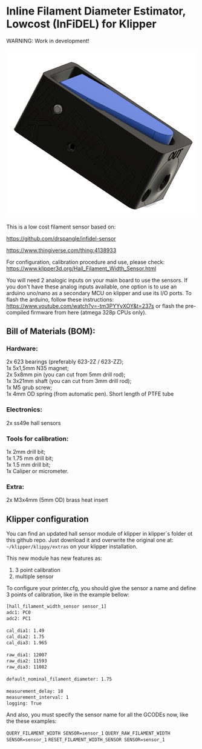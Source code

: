 # Inline Filament Diameter Estimator, Lowcost (InFiDEL) for Klipper

WARNING: Work in development!

![InFiDEL K 3d view](https://github.com/SinisterRj/InfidelK/blob/main/Images/Infidelk.png)

This is a low cost filament sensor based on:

https://github.com/drspangle/infidel-sensor

https://www.thingiverse.com/thing:4138933

For configuration, calibration procedure and use, please check: https://www.klipper3d.org/Hall_Filament_Width_Sensor.html

You will need 2 analogic inputs on your main board to use the sensors. If you don't have these analog inputs available, one option is to use an arduino uno/nano as a secondary MCU on klipper and use its I/O ports. To flash the arduino, follow these instructions: https://www.youtube.com/watch?v=-tm3PYYyXOY&t=237s or flash the pre-compiled firmware from here (atmega 328p CPUs only).

## Bill of Materials (BOM):

### Hardware:
2x 623 bearings (preferably 623-2Z / 623-ZZ);\
1x 5x1,5mm N35 magnet;\
2x 5x8mm pin (you can cut from 5mm drill rod);\
1x 3x21mm shaft (you can cut from 3mm drill rod);\
1x M5 grub screw;\
1x 4mm OD spring (from automatic pen).
Short length of PTFE tube

### Electronics:
2x ss49e hall sensors

### Tools for calibration:
1x 2mm drill bit;\
1x 1.75 mm drill bit;\
1x 1.5 mm drill bit;\
1x Caliper or micrometer.

### Extra:
2x M3x4mm (5mm OD) brass heat insert

## Klipper configuration

You can find an updated hall sensor module of klipper in klipper´s folder ot this github repo. Just download it and overwrite the original one at: `~/klipper/klippy/extras` on your klipper installation.

This new module has new features as:
1) 3 point calibration
2) multiple sensor

To configure your printer.cfg, you should give the sensor a name and define 3 points of calibration, like in the example bellow:
```
[hall_filament_width_sensor sensor_1]
adc1: PC0
adc2: PC1

cal_dia1: 1.49
cal_dia2: 1.75
cal_dia3: 1.965

raw_dia1: 12007
raw_dia2: 11593
raw_dia3: 11082

default_nominal_filament_diameter: 1.75

measurement_delay: 10
measurement_interval: 1
logging: True
```

And also, you must specify the sensor name for all the GCODEs now, like the these examples:

`
QUERY_FILAMENT_WIDTH SENSOR=sensor_1
`
`
QUERY_RAW_FILAMENT_WIDTH SENSOR=sensor_1
`
`
RESET_FILAMENT_WIDTH_SENSOR SENSOR=sensor_1
`
